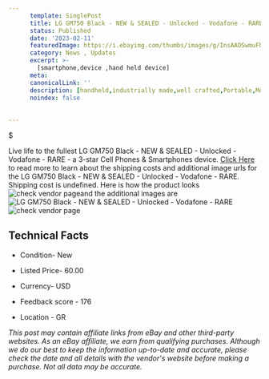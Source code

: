 ```yaml
---
      template: SinglePost
      title: LG GM750 Black - NEW & SEALED - Unlocked - Vodafone - RARE
      status: Published
      date: '2023-02-11'
      featuredImage: https://i.ebayimg.com/thumbs/images/g/InsAAOSwmuFhexv5/s-l225.jpg
      category: News , Updates
      excerpt: >-
        [smartphone,device ,hand held device]
      meta:
      canonicalLink: ''
      description: [handheld,industrially made,well crafted,Portable,Mobile,Compact,Convenient,Lightweight,Maneuverable,Man-portable,Miniature,Carriable,Hand-held,Light,Holdable,Transportable,Mobile device,Pocket-sized,On-the-go,Wireless,Cordless,Compact size,Convenient size, smartphone,device ,hand held device]
      noindex: false
      
        
---
```

$

Live life to the fullest LG GM750 Black - NEW & SEALED - Unlocked - Vodafone - RARE - a 3-star Cell Phones & Smartphones device. [Click Here](https://www.ebay.com/itm/275005465723?hash=item40079a647b%3Ag%3AInsAAOSwmuFhexv5&mkevt=1&mkcid=1&mkrid=711-53200-19255-0&campid=%253CePNCampaignId%253E&customid=%253CreferenceId%253E&toolid=10049) to read more to learn about the shipping costs and additional image urls for the LG GM750 Black - NEW & SEALED - Unlocked - Vodafone - RARE. Shipping cost is undefined. Here is how the product looks ![check vendor page](https://i.ebayimg.com/thumbs/images/g/InsAAOSwmuFhexv5/s-l225.jpg)and the additional images are![LG GM750 Black - NEW & SEALED - Unlocked - Vodafone - RARE](https://i.ebayimg.com/images/g/InsAAOSwmuFhexv5/s-l960.jpg)![check vendor page](https://origin-galleryplus.ebayimg.com/ws/web/275005465723_2_0_1/225x225.jpg,https://origin-galleryplus.ebayimg.com/ws/web/275005465723_3_0_1/225x225.jpg,https://origin-galleryplus.ebayimg.com/ws/web/275005465723_4_0_1/225x225.jpg,https://origin-galleryplus.ebayimg.com/ws/web/275005465723_5_0_1/225x225.jpg)



 ## Technical Facts 



     
      

 - Condition- New 


      

 - Listed Price- 60.00 


      

 - Currency- USD 


      

 - Feedback score - 176 


      

 - Location - GR 


      
      

 *_This post may contain affiliate links from eBay and other third-party websites. As an eBay affiliate, we earn from qualifying purchases. Although we do our best to keep the information up-to-date and accurate, please check the date and all details with the vendor's website before making a purchase. Not all data may be accurate._*






